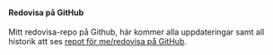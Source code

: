 #### Redovisa på GitHub

Mitt redovisa-repo på Github, här kommer alla uppdateringar samt all historik att ses [repot för me/redovisa på GitHub](https://github.com/Alol0007/design).
